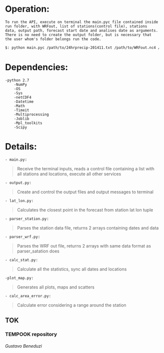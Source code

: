 # Operation:
	To run the API, execute on terminal the main.pyc file contained inside run folder, with WRFout, list of stations(control file), stations data, output path, forecast start date and analises date as arguments. There is no need to create the output folder, but is necessary that the user whom's folder belongs run the code.

```bash
$: python main.pyc /path/to/24hrprecip-201411.txt /path/to/WRFout.nc4 /path/to/stationlist.csv /path/to/output/folder YYYYMMDDHH YYYYMMDDHH
```

# Dependencies:
	-python 2.7
		-NumPy
		-OS
		-Sys
		-netCDF4
		-Datetime
		-Math
		-Timeit
		-Multiprocessing
		-Joblib
		-Mpl_toolkits
		-Scipy
# Details:
 
	- main.py:
>	Receive the terminal inputs, reads a control file containing a list with all stations and locations, execute all other services 
	
	- output.py:
>	Create and control the output files and output messages to terminal

	- lat_lon.py:
>	Calculates the closest point in the forecast from station lat lon tuple

	- parser_station.py:
>	Parses the station data file, returns 2 arrays containing dates and data

	- parser_wrf.py:
>	Parses the WRF out file, returns 2 arrays with same data format as parser_satation does

	- calc_stat.py:
>	Calculate all the statistics, sync all dates and locations
	
	-plot_map.py:
>	Generates all plots, maps and scatters

	- calc_area_error.py:
>	Calculate error considering a range around the station

	
## TOK
### TEMPOOK repository


###### Gustavo Beneduzi
